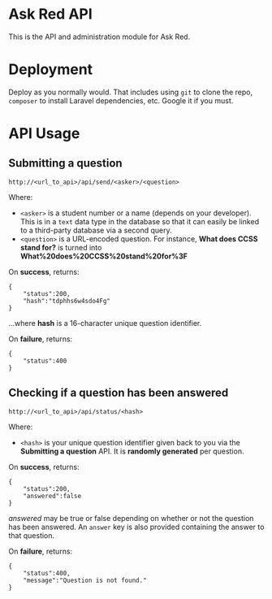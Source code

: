 # Ask Red API

This is the API and administration module for Ask Red.

# Deployment

Deploy as you normally would. That includes using `git` to clone the repo, `composer` to install Laravel dependencies, etc. Google it if you must.

# API Usage

## Submitting a question

```
http://<url_to_api>/api/send/<asker>/<question>
```

Where:

* `<asker>` is a student number or a name (depends on your developer). This is in a `text` data type in the database so that it can easily be linked to a third-party database via a second query.
* `<question>` is a URL-encoded question. For instance, **What does CCSS stand for?** is turned into **What%20does%20CCSS%20stand%20for%3F**

On **success**, returns:

```
{
    "status":200,
    "hash":"tdphhs6w4sdo4Fg"
}
```

...where **hash** is a 16-character unique question identifier.

On **failure**, returns:

```
{
    "status":400
}
```

## Checking if a question has been answered
```
http://<url_to_api>/api/status/<hash>
```

Where:

* `<hash>` is your unique question identifier given back to you via the **Submitting a question** API. It is **randomly generated** per question.

On **success**, returns:

```
{
    "status":200,
    "answered":false
}
```

*answered* may be true or false depending on whether or not the question has been answered. An `answer` key is also provided containing the answer to that question.

On **failure**, returns:

```
{
    "status":400,
    "message":"Question is not found."
}
```